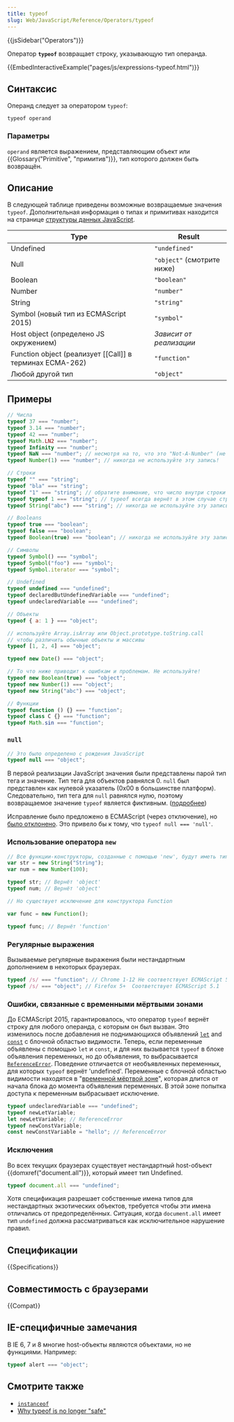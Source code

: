 ```yaml
---
title: typeof
slug: Web/JavaScript/Reference/Operators/typeof
---
```


{{jsSidebar("Operators")}}

Оператор **`typeof`** возвращает строку, указывающую тип операнда.

{{EmbedInteractiveExample("pages/js/expressions-typeof.html")}}

## Синтаксис

Операнд следует за оператором `typeof`:

```
typeof operand
```

### Параметры

`operand` является выражением, представляющим объект или {{Glossary("Primitive", "примитив")}}, тип которого должен быть возвращён.

## Описание

В следующей таблице приведены возможные возвращаемые значения `typeof`. Дополнительная информация о типах и примитивах находится на странице [структуры данных JavaScript](/ru/docs/Web/JavaScript/Data_structures).

| Type                                                       | Result                     |
| ---------------------------------------------------------- | -------------------------- |
| Undefined                                                  | `"undefined"`              |
| Null                                                       | `"object"` (смотрите ниже) |
| Boolean                                                    | `"boolean"`                |
| Number                                                     | `"number"`                 |
| String                                                     | `"string"`                 |
| Symbol (новый тип из ECMAScript 2015)                      | `"symbol"`                 |
| Host object (определено JS окружением)                     | _Зависит от реализации_    |
| Function object (реализует \[\[Call]] в терминах ECMA-262) | `"function"`               |
| Любой другой тип                                           | `"object"`                 |

## Примеры

```js
// Числа
typeof 37 === "number";
typeof 3.14 === "number";
typeof 42 === "number";
typeof Math.LN2 === "number";
typeof Infinity === "number";
typeof NaN === "number"; // несмотря на то, что это "Not-A-Number" (не число)
typeof Number(1) === "number"; // никогда не используйте эту запись!

// Строки
typeof "" === "string";
typeof "bla" === "string";
typeof "1" === "string"; // обратите внимание, что число внутри строки всё равно имеет тип строки
typeof typeof 1 === "string"; // typeof всегда вернёт в этом случае строку
typeof String("abc") === "string"; // никогда не используйте эту запись!

// Booleans
typeof true === "boolean";
typeof false === "boolean";
typeof Boolean(true) === "boolean"; // никогда не используйте эту запись!

// Символы
typeof Symbol() === "symbol";
typeof Symbol("foo") === "symbol";
typeof Symbol.iterator === "symbol";

// Undefined
typeof undefined === "undefined";
typeof declaredButUndefinedVariable === "undefined";
typeof undeclaredVariable === "undefined";

// Объекты
typeof { a: 1 } === "object";

// используйте Array.isArray или Object.prototype.toString.call
// чтобы различить обычные объекты и массивы
typeof [1, 2, 4] === "object";

typeof new Date() === "object";

// То что ниже приводит к ошибкам и проблемам. Не используйте!
typeof new Boolean(true) === "object";
typeof new Number(1) === "object";
typeof new String("abc") === "object";

// Функции
typeof function () {} === "function";
typeof class C {} === "function";
typeof Math.sin === "function";
```

### `null`

```js
// Это было определено с рождения JavaScript
typeof null === "object";
```

В первой реализации JavaScript значения были представлены парой тип тега и значение. Тип тега для объектов равнялся 0. `null` был представлен как нулевой указатель (0x00 в большинстве платформ). Следовательно, тип тега для `null` равнялся нулю, поэтому возвращаемое значение `typeof` является фиктивным. ([подробнее](http://www.2ality.com/2013/10/typeof-null.html))

Исправление было предложено в ECMAScript (через отключение), но [было отклонено](http://wiki.ecmascript.org/doku.php?id=harmony:typeof_null). Это привело бы к тому, что `typeof null === 'null'`.

### Использование оператора `new`

```js
// Все функции-конструкторы, созданные с помощью 'new', будут иметь тип 'object'
var str = new String("String");
var num = new Number(100);

typeof str; // Вернёт 'object'
typeof num; // Вернёт 'object'

// Но существует исключение для конструктора Function

var func = new Function();

typeof func; // Вернёт 'function'
```

### Регулярные выражения

Вызываемые регулярные выражения были нестандартным дополнением в некоторых браузерах.

```js
typeof /s/ === "function"; // Chrome 1-12 Не соответствует ECMAScript 5.1
typeof /s/ === "object"; // Firefox 5+  Соответствует ECMAScript 5.1
```

### Ошибки, связанные с временными мёртвыми зонами

До ECMAScript 2015, гарантировалось, что оператор `typeof` вернёт строку для любого операнда, с которым он был вызван. Это изменилось после добавления не поднимающихся объявлений [`let`](/ru/docs/Web/JavaScript/Reference/Statements/let) and [`const`](/ru/docs/Web/JavaScript/Reference/Statements/const) с блочной областью видимости. Теперь, если переменные объявлены с помощью `let` и `const`, и для них вызывается `typeof` в блоке объявления переменных, но до объявления, то выбрасывается [`ReferenceError`](/ru/docs/Web/JavaScript/Reference/Global_Objects/ReferenceError). Поведение отличается от необъявленных переменных, для которых `typeof` вернёт 'undefined'. Переменные с блочной областью видимости находятся в "[временной мёртвой зоне](/ru/docs/Web/JavaScript/Reference/Statements/let#Temporal_Dead_Zone_and_errors_with_let)", которая длится от начала блока до момента объявления переменных. В этой зоне попытка доступа к переменным выбрасывает исключение.

```js
typeof undeclaredVariable === "undefined";
typeof newLetVariable;
let newLetVariable; // ReferenceError
typeof newConstVariable;
const newConstVariable = "hello"; // ReferenceError
```

### Исключения

Во всех текущих браузерах существует нестандартный host-объект {{domxref("document.all")}}, который имеет тип Undefined.

```js
typeof document.all === "undefined";
```

Хотя спецификация разрешает собственные имена типов для нестандартных экзотических объектов, требуется чтобы эти имена отличались от предопределённых. Ситуация, когда `document.all` имеет тип `undefined` должна рассматриваться как исключительное нарушение правил.

## Спецификации

{{Specifications}}

## Совместимость с браузерами

{{Compat}}

## IE-специфичные замечания

В IE 6, 7 и 8 многие host-объекты являются объектами, но не функциями. Например:

```js
typeof alert === "object";
```

## Смотрите также

- [`instanceof`](/ru/docs/Web/JavaScript/Reference/Operators/instanceof)
- [Why typeof is no longer "safe"](http://es-discourse.com/t/why-typeof-is-no-longer-safe/15)
